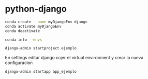 # python-django

```bash
conda create --name myDjangoEnv django
conda activate myDjangoEnv
conda deactivate
```

```bash
conda info --envs
```

```bash
django-admin startproject ejemplo
```


En settings editar django cojer el virtual environment y crear la nueva configuracion


```bash
django-admin startapp app_ejemplo
```